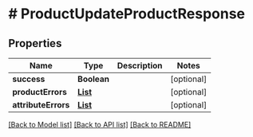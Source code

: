 # # ProductUpdateProductResponse


## Properties 


Name | Type | Description | Notes
------------ | ------------- | ------------- | -------------
**success**| **Boolean** |   | [optional]
**productErrors**| [**List<ProductProductResponseError>**](ProductProductResponseError.md) |   | [optional]
**attributeErrors**| [**List<ProductAttributeResponseError>**](ProductAttributeResponseError.md) |   | [optional]


[[Back to Model list]](../../README.md#models) [[Back to API list]](../../README.md#endpoints) [[Back to README]](../../README.md)

